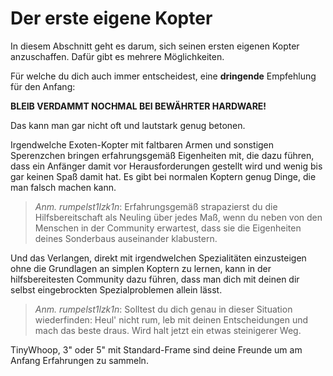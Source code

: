 # Der erste eigene Kopter

In diesem Abschnitt geht es darum, sich seinen ersten eigenen Kopter anzuschaffen. Dafür gibt es mehrere Möglichkeiten.

Für welche du dich auch immer entscheidest, eine **dringende** Empfehlung für den Anfang:

**BLEIB VERDAMMT NOCHMAL BEI BEWÄHRTER HARDWARE!**

Das kann man gar nicht oft und lautstark genug betonen.

Irgendwelche Exoten-Kopter mit faltbaren Armen und sonstigen Sperenzchen bringen erfahrungsgemäß Eigenheiten mit, die dazu führen, dass ein Anfänger damit vor Herausforderungen gestellt wird und wenig bis gar keinen Spaß damit hat. Es gibt bei normalen Koptern genug Dinge, die man falsch machen kann.

> *Anm. rumpelst1lzk1n*: Erfahrungsgemäß strapazierst du die Hilfsbereitschaft als Neuling über jedes Maß, wenn du neben von den Menschen in der Community erwartest, dass sie die Eigenheiten deines Sonderbaus auseinander klabustern.

Und das Verlangen, direkt mit irgendwelchen Spezialitäten einzusteigen ohne die Grundlagen an simplen Koptern zu lernen, kann in der hilfsbereitesten Community dazu führen, dass man dich mit deinen dir selbst eingebrockten Spezialproblemen allein lässt.

> *Anm. rumpelst1lzk1n*: Solltest du dich genau in dieser Situation wiederfinden: Heul' nicht rum, leb mit deinen Entscheidungen und mach das beste draus. Wird halt jetzt ein etwas steinigerer Weg.

TinyWhoop, 3" oder 5" mit Standard-Frame sind deine Freunde um am Anfang Erfahrungen zu sammeln.
